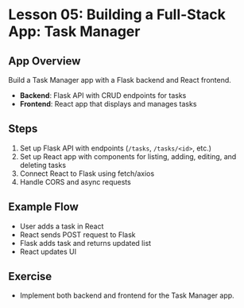 # Lesson 05: Building a Full-Stack App: Task Manager

## App Overview
Build a Task Manager app with a Flask backend and React frontend.

- **Backend**: Flask API with CRUD endpoints for tasks
- **Frontend**: React app that displays and manages tasks

## Steps
1. Set up Flask API with endpoints (`/tasks`, `/tasks/<id>`, etc.)
2. Set up React app with components for listing, adding, editing, and deleting tasks
3. Connect React to Flask using fetch/axios
4. Handle CORS and async requests

## Example Flow
- User adds a task in React
- React sends POST request to Flask
- Flask adds task and returns updated list
- React updates UI

## Exercise
- Implement both backend and frontend for the Task Manager app.
